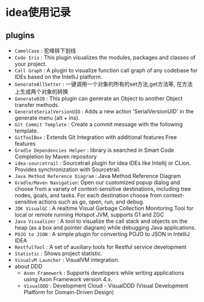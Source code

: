 
# idea使用记录

## plugins

- `CamelCase` : 驼峰转下划线
- `Code Iris` : This plugin visualizes the modules, packages and classes of your project.
- `Call Graph` : A plugin to visualize function call graph of any codebase for IDEs based on the IntelliJ platform.
- `GenerateAllSetter` : 一键调用一个对象的所有的set方法,get方法等, 在方法上生成两个对象的转换
- `Generate020` : This plugin can generate an Object to another Object transfer methods.
- `GenerateSerialVersionUID` : Adds a new action 'SerialVersionUID' in the generate menu (alt + ins).
- `Git Commit Template` : Create a commit message with the following template.
- `GitTooIBox` : Extends Git Integration with additional features Free features
- `Gradle Dependencies Helper` : library is searched in Smart Code Completion by Maven repository
- `idea-sourcetrail` : Sourcetrail plugin for idea IDEs like Intellij or CLion. Provides synchronization with Sourcetrail.
- `Java Method Reference Diagram` : Java Method Reference Diagram
- `Gradle/Maven Navigation`: Open our customized popup dialog and choose from a variety of context-sensitive destinations, including tree nodes, goals, and tasks. For each destination choose from context-sensitive actions such as go, open, run, and debug.
- `JDK VisualGC` : A realtime Visual Garbage Collection Monitoring Tool for local or remote running Hotspot JVM, supports G1 and ZGC
- `Java Visualizer` : A tool to visualize the call stack and objects on the heap (as a box and pointer diagram) while debugging Java applications.
- `POJO to JSON` : A simple plugin for converting POJO to JSON in IntelliJ IDEA
- `RestfulTool` : A set of auxiliary tools for Restful service development
- `Statistic` : Shows project statistic.
- `VisualvM Launcher` : VisualVM integration.
- about DDD
  - `Axon Framework` : Supports developers while writing applications using Axon Framework version 4.x.
  - `VisualDDD` : Development Cloud - VisualDDD (Visual Development Platform for Domain-Driven Design)
